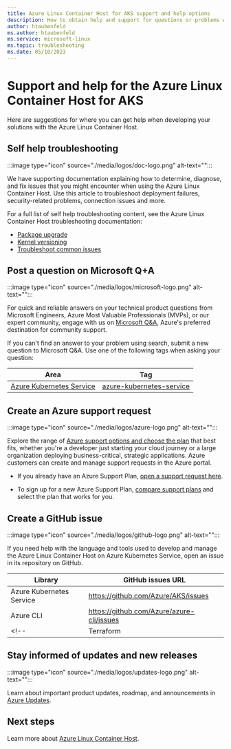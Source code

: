 ```yaml
---
title: Azure Linux Container Host for AKS support and help options 
description: How to obtain help and support for questions or problems when you create solutions using the Azure Linux Container Host. 
author: htaubenfeld
ms.author: htaubenfeld
ms.service: microsoft-linux
ms.topic: troubleshooting
ms.date: 05/10/2023
---
```


# Support and help for the Azure Linux Container Host for AKS

Here are suggestions for where you can get help when developing your solutions with the Azure Linux Container Host.

## Self help troubleshooting

:::image type="icon" source="./media/logos/doc-logo.png" alt-text="":::

We have supporting documentation explaining how to determine, diagnose, and fix issues that you might encounter when using the Azure Linux Container Host. Use this article to troubleshoot deployment failures, security-related problems, connection issues and more.

For a full list of self help troubleshooting content, see the Azure Linux Container Host troubleshooting documentation:
- [Package upgrade](./troubleshoot-packages.md)
- [Kernel versioning](./troubleshoot-kernel.md)
- [Troubleshoot common issues](/troubleshoot/azure/azure-kubernetes/troubleshoot-common-mariner-aks)

## Post a question on Microsoft Q+A

:::image type="icon" source="./media/logos/microsoft-logo.png" alt-text="":::

For quick and reliable answers on your technical product questions from Microsoft Engineers, Azure Most Valuable Professionals (MVPs), or our expert community, engage with us on [Microsoft Q&A](/answers/tags/133/azure), Azure's preferred destination for community support.

If you can't find an answer to your problem using search, submit a new question to Microsoft Q&A. Use one of the following tags when asking your question:

| Area | Tag |
|-------|----------------------|
| [Azure Kubernetes Service](../../articles/aks/intro-kubernetes.md) | [azure-kubernetes-service](/answers/tags/200/azure-kubernetes-service) |

## Create an Azure support request

:::image type="icon" source="./media/logos/azure-logo.png" alt-text="":::

Explore the range of [Azure support options and choose the plan](https://azure.microsoft.com/support/plans) that best fits, whether you're a developer just starting your cloud journey or a large organization deploying business-critical, strategic applications. Azure customers can create and manage support requests in the Azure portal.

- If you already have an Azure Support Plan, [open a support request here](https://portal.azure.com/#blade/Microsoft_Azure_Support/HelpAndSupportBlade/newsupportrequest).

- To sign up for a new Azure Support Plan, [compare support plans](https://azure.microsoft.com/support/plans/) and select the plan that works for you.

## Create a GitHub issue

:::image type="icon" source="./media/logos/github-logo.png" alt-text="":::

If you need help with the language and tools used to develop and manage the Azure Linux Container Host on Azure Kubernetes Service, open an issue in its repository on GitHub.

| Library | GitHub issues URL|
| --- | --- |
| Azure Kubernetes Service | https://github.com/Azure/AKS/issues |
| Azure CLI | https://github.com/Azure/azure-cli/issues |
<!-- | Terraform | https://github.com/Azure/terraform/issues | -->

## Stay informed of updates and new releases 

:::image type="icon" source="./media/logos/updates-logo.png" alt-text="":::

Learn about important product updates, roadmap, and announcements in [Azure Updates](https://azure.microsoft.com/updates).

## Next steps

Learn more about [Azure Linux Container Host](./index.yml).